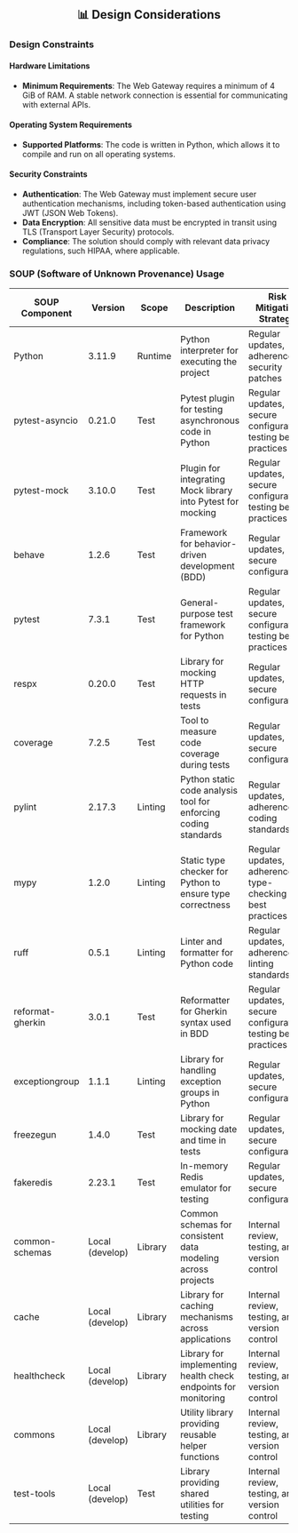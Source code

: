 <div align="center">
<h2> 📊 Design Considerations </h2>
</div>

### Design Constraints

#### Hardware Limitations
- **Minimum Requirements**: The Web Gateway requires a minimum of 4 GiB of RAM. A stable network connection is essential for communicating with external APIs.

#### Operating System Requirements
- **Supported Platforms**: The code is written in Python, which allows it to compile and run on all operating systems.

#### Security Constraints
- **Authentication**: The Web Gateway must implement secure user authentication mechanisms, including token-based authentication using JWT (JSON Web Tokens).
- **Data Encryption**: All sensitive data must be encrypted in transit using TLS (Transport Layer Security) protocols.
- **Compliance**: The solution should comply with relevant data privacy regulations, such HIPAA, where applicable.

### SOUP (Software of Unknown Provenance) Usage

| **SOUP Component**                     | **Version**        | **Scope**         | **Description**                                                  | **Risk Mitigation Strategy**                                     |
|----------------------------------------|--------------------|-------------------|------------------------------------------------------------------|------------------------------------------------------------------|
| Python                                 | 3.11.9             | Runtime           | Python interpreter for executing the project                     | Regular updates, adherence to security patches                   |
| pytest-asyncio                         | 0.21.0             | Test              | Pytest plugin for testing asynchronous code in Python            | Regular updates, secure configuration, testing best practices    |
| pytest-mock                            | 3.10.0             | Test              | Plugin for integrating Mock library into Pytest for mocking      | Regular updates, secure configuration, testing best practices    |
| behave                                 | 1.2.6              | Test              | Framework for behavior-driven development (BDD)                  | Regular updates, secure configuration                            |
| pytest                                 | 7.3.1              | Test              | General-purpose test framework for Python                        | Regular updates, secure configuration, testing best practices    |
| respx                                  | 0.20.0             | Test              | Library for mocking HTTP requests in tests                       | Regular updates, secure configuration                            |
| coverage                               | 7.2.5              | Test              | Tool to measure code coverage during tests                       | Regular updates, secure configuration                            |
| pylint                                 | 2.17.3             | Linting           | Python static code analysis tool for enforcing coding standards  | Regular updates, adherence to coding standards                   |
| mypy                                   | 1.2.0              | Linting           | Static type checker for Python to ensure type correctness        | Regular updates, adherence to type-checking best practices       |
| ruff                                   | 0.5.1              | Linting           | Linter and formatter for Python code                             | Regular updates, adherence to linting standards                  |
| reformat-gherkin                       | 3.0.1              | Test              | Reformatter for Gherkin syntax used in BDD                       | Regular updates, secure configuration, testing best practices    |
| exceptiongroup                         | 1.1.1              | Linting           | Library for handling exception groups in Python                  | Regular updates, secure configuration                            |
| freezegun                              | 1.4.0              | Test              | Library for mocking date and time in tests                       | Regular updates, secure configuration                            |
| fakeredis                              | 2.23.1             | Test              | In-memory Redis emulator for testing                             | Regular updates, secure configuration                            |
| common-schemas                         | Local (develop)    | Library           | Common schemas for consistent data modeling across projects      | Internal review, testing, and version control                    |
| cache                                  | Local (develop)    | Library           | Library for caching mechanisms across applications               | Internal review, testing, and version control                    |
| healthcheck                            | Local (develop)    | Library           | Library for implementing health check endpoints for monitoring   | Internal review, testing, and version control                    |
| commons                                | Local (develop)    | Library           | Utility library providing reusable helper functions              | Internal review, testing, and version control                    |
| test-tools                             | Local (develop)    | Test              | Library providing shared utilities for testing                   | Internal review, testing, and version control                    |